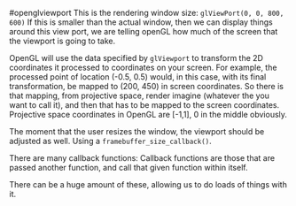 #openglviewport
This is the rendering window size: 
`glViewPort(0, 0, 800, 600)`
If this is smaller than the actual window, then we can display things around this view port, we are telling openGL how much of the screen that the viewport is going to take. 

OpenGL will use the data specified by `glViewport` to transform the 2D coordinates it processed to coordinates on your screen. 
For example, the processed point of location (-0.5, 0.5) would, in this case, with its final transformation, be mapped to (200, 450) in screen coordinates. So there is that mapping, from projective space, render imagine (whatever the you want to call it), and then that has to be mapped to the screen coordinates. 
Projective space coordinates in OpenGL are [-1,1], 0 in the middle obviously. 

The moment that the user resizes the window, the viewport should be adjusted as well. 
Using a `framebuffer_size_callback()`. 

There are many callback functions: 
Callback functions are those that are passed another function, and call that given function within itself. 

There can be a huge amount of these, allowing us to do loads of things with it. 

